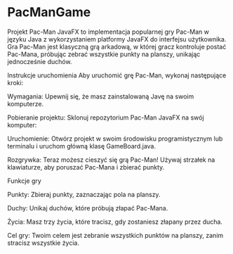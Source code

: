 # PacManGame
Projekt Pac-Man JavaFX to implementacja popularnej gry Pac-Man w języku Java z wykorzystaniem platformy JavaFX do interfejsu użytkownika. Gra Pac-Man jest klasyczną grą arkadową, w której gracz kontroluje postać Pac-Mana, próbując zebrać wszystkie punkty na planszy, unikając jednocześnie duchów.

Instrukcje uruchomienia
Aby uruchomić grę Pac-Man, wykonaj następujące kroki:


Wymagania: Upewnij się, że masz zainstalowaną Javę na swoim komputerze.

Pobieranie projektu: Sklonuj repozytorium Pac-Man JavaFX na swój komputer:

Uruchomienie: Otwórz projekt w swoim środowisku programistycznym lub terminalu i uruchom główną klasę GameBoard.java.

Rozgrywka: Teraz możesz cieszyć się grą Pac-Man! Używaj strzałek na klawiaturze, aby poruszać Pac-Mana i zbierać punkty.

Funkcje gry

Punkty: Zbieraj punkty, zaznaczając pola na planszy.

Duchy: Unikaj duchów, które próbują złapać Pac-Mana.

Życia: Masz trzy życia, które tracisz, gdy zostaniesz złapany przez ducha.

Cel gry: Twoim celem jest zebranie wszystkich punktów na planszy, zanim stracisz wszystkie życia.
